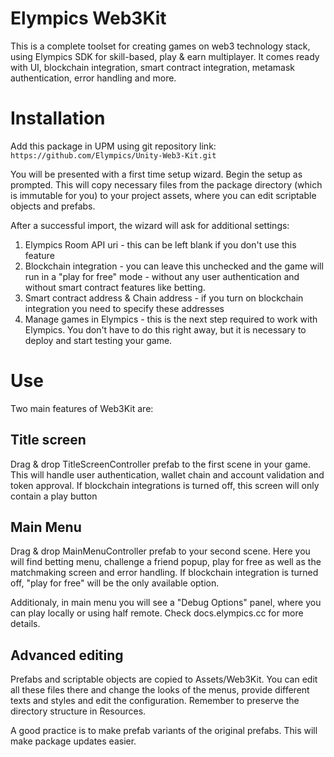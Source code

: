 # Elympics Web3Kit

This is a complete toolset for creating games on web3 technology stack, using Elympics SDK for skill-based, play & earn multiplayer. It comes ready with UI, blockchain integration, smart contract integration, metamask authentication, error handling and more. 

# Installation

Add this package in UPM using git repository link: `https://github.com/Elympics/Unity-Web3-Kit.git`

You will be presented with a first time setup wizard. Begin the setup as prompted. This will copy necessary files from the package directory (which is immutable for you) to your project assets, where you can edit scriptable objects and prefabs.

After a successful import, the wizard will ask for additional settings:

1. Elympics Room API uri - this can be left blank if you don't use this feature
2. Blockchain integration - you can leave this unchecked and the game will run in a "play for free" mode - without any user authentication and without smart contract features like betting.
3. Smart contract address & Chain address - if you turn on blockchain integration you need to specify these addresses
4. Manage games in Elympics - this is the next step required to work with Elympics. You don't have to do this right away, but it is necessary to deploy and start testing your game.

# Use

Two main features of Web3Kit are:

## Title screen

Drag & drop TitleScreenController prefab to the first scene in your game. This will handle user authentication, wallet chain and account validation and token approval. If blockchain integrations is turned off, this screen will only contain a play button

## Main Menu

Drag & drop MainMenuController prefab to your second scene. Here you will find betting menu, challenge a friend popup, play for free as well as the matchmaking screen and error handling. If blockchain integration is turned off, "play for free" will be the only available option.

Additionaly, in main menu you will see a "Debug Options" panel, where you can play locally or using half remote. Check docs.elympics.cc for more details.

## Advanced editing

Prefabs and scriptable objects are copied to Assets/Web3Kit. You can edit all these files there and change the looks of the menus, provide different texts and styles and edit the configuration. Remember to preserve the directory structure in Resources.

A good practice is to make prefab variants of the original prefabs. This will make package updates easier.
